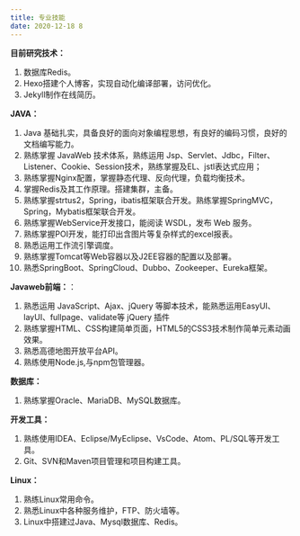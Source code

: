 ```yaml
---
title: 专业技能
date: 2020-12-18 8
---
```


**目前研究技术：**
1. 数据库Redis。
2. Hexo搭建个人博客，实现自动化编译部署，访问优化。
3. Jekyll制作在线简历。


**JAVA：**
  1. Java 基础扎实，具备良好的面向对象编程思想，有良好的编码习惯，良好的文档编写能力。
  2. 熟练掌握 JavaWeb 技术体系，熟练运用 Jsp、Servlet、Jdbc，Filter、Listener、Cookie、Session技术，熟练掌握及EL、jstl表达式应用；
  3. 熟练掌握Nginx配置，掌握静态代理、反向代理，负载均衡技术。
  4. 掌握Redis及其工作原理。搭建集群，主备。
  5. 熟练掌握strtus2，Spring，ibatis框架联合开发。熟练掌握SpringMVC，Spring，Mybatis框架联合开发。
  6. 熟练掌握WebService开发接口，能阅读 WSDL，发布 Web 服务。
  7. 熟练掌握POI开发，能打印出含图片等复杂样式的excel报表。     
  8. 熟悉运用工作流引擎调度。
  9. 熟练掌握Tomcat等Web容器以及J2EE容器的配置以及部署。
  10. 熟悉SpringBoot、SpringCloud、Dubbo、Zookeeper、Eureka框架。

**Javaweb前端：**：
  1. 熟悉运用 JavaScript、Ajax、jQuery 等脚本技术，能熟悉运用EasyUI、layUI、fullpage、validate等 jQuery 插件
  2. 熟练掌握HTML、CSS构建简单页面，HTML5的CSS3技术制作简单元素动画效果。
  3. 熟悉高德地图开放平台API。
  4. 熟练使用Node.js,与npm包管理器。


**数据库：**
  1. 熟练掌握Oracle、MariaDB、MySQL数据库。

**开发工具：**
  1. 熟练使用IDEA、Eclipse/MyEclipse、VsCode、Atom、PL/SQL等开发工具。
  2. Git、SVN和Maven项目管理和项目构建工具。

**Linux：**
  1. 熟练Linux常用命令。
  2. 熟悉Linux中各种服务维护，FTP、防火墙等。
  3. Linux中搭建过Java、Mysql数据库、Redis。
